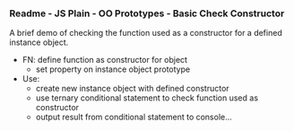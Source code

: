 ### Readme - JS Plain - OO Prototypes - Basic Check Constructor

A brief demo of checking the function used as a constructor for a defined instance object.

  * FN: define function as constructor for object
    * set property on instance object prototype
  * Use:
    * create new instance object with defined constructor
    * use ternary conditional statement to check function used as constructor
    * output result from conditional statement to console...
